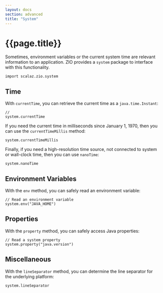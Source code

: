 ```yaml
---
layout: docs
section: advanced
title: "System"
---
```


# {{page.title}}

Sometimes, environment variables or the current system time are relevant information to an application.
ZIO provides a `system` package to interface with this functionality.

```tut:silent
import scalaz.zio.system
```

## Time

With `currentTime`, you can retrieve the current time as a `java.time.Instant`:

```tut
//
system.currentTime
```

If you need the current time in milliseconds since January 1, 1970, then you can use the `currentTimeMillis` method:

```tut
system.currentTimeMillis
```

Finally, if you need a high-resolution time source, not connected to system or wall-clock time, then you can use `nanoTime`:

```tut
system.nanoTime
```

## Environment Variables

With the `env` method, you can safely read an environment variable:

```tut
// Read an environment variable
system.env("JAVA_HOME")
```

## Properties

With the `property` method, you can safely access Java properties:

```tut
// Read a system property
system.property("java.version")
```

## Miscellaneous

With the `lineSeparator` method, you can determine the line separator for the underlying platform:

```tut
system.lineSeparator
```
